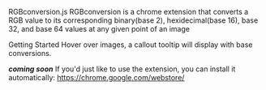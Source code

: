 RGBconversion.js
RGBconversion is a chrome extension that converts a RGB value to its corresponding binary(base 2), hexidecimal(base 16), base 32, and base 64 values at any given point of an image

Getting Started
Hover over images, a callout tooltip will display with base conversions.

***coming soon***
If you'd just like to use the extension, you can install it automatically:
https://chrome.google.com/webstore/



